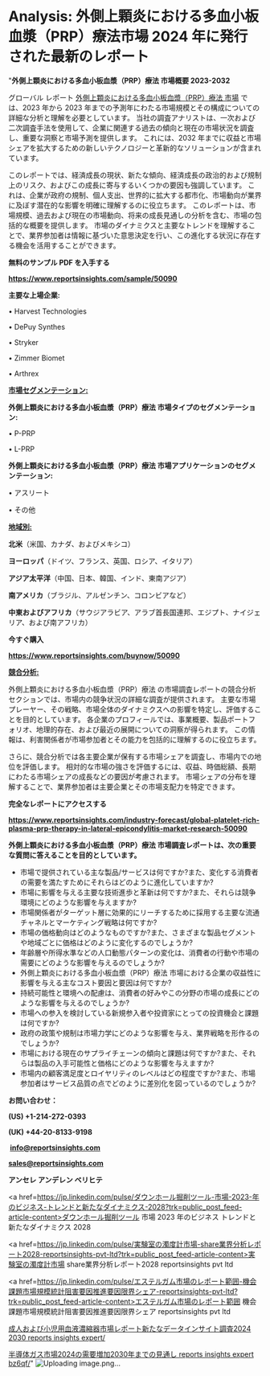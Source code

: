 # Analysis: 外側上顆炎における多血小板血漿（PRP）療法市場 2024 年に発行された最新のレポート

"<strong>外側上顆炎における多血小板血漿（PRP）療法 市場概要 2023-2032</strong>

グローバル レポート <a href=https://www.reportsinsights.com/sample/50090>外側上顆炎における多血小板血漿（PRP）療法 市場</a> では、2023 年から 2023 年までの予測年にわたる市場規模とその構成についての詳細な分析と理解を必要としています。 当社の調査アナリストは、一次および二次調査手法を使用して、企業に関連する過去の傾向と現在の市場状況を調査し、重要な洞察と市場予測を提供します。 これには、2032 年までに収益と市場シェアを拡大​​するための新しいテクノロジーと革新的なソリューションが含まれています。

このレポートでは、経済成長の現状、新たな傾向、経済成長の政治的および規制上のリスク、およびこの成長に寄与するいくつかの要因も強調しています。 これは、企業が政府の規制、個人支出、世界的に拡大する都市化、市場動向が業界に及ぼす潜在的な影響を明確に理解するのに役立ちます。 このレポートは、市場規模、過去および現在の市場動向、将来の成長見通しの分析を含む、市場の包括的な概要を提供します。 市場のダイナミクスと主要なトレンドを理解することで、業界参加者は情報に基づいた意思決定を行い、この進化する状況に存在する機会を活用することができます。

<strong><b>無料のサンプル PDF を入手する</b></strong>

<a href=https://www.reportsinsights.com/sample/50090><strong><u>https://www.reportsinsights.com/sample/50090</u></strong></a>

<strong>主要な上場企業:</strong>

• Harvest Technologies

• DePuy Synthes

• Stryker

• Zimmer Biomet

• Arthrex

<strong><u>市場セグメンテーション</u></strong><strong><u>:</u></strong>

<strong>外側上顆炎における多血小板血漿（PRP）療法 市場タイプのセグメンテーション:</strong>

• P-PRP

• L-PRP

<strong>外側上顆炎における多血小板血漿（PRP）療法 市場アプリケーションのセグメンテーション:</strong>

• アスリート

• その他

<strong><u>地域別</u></strong><strong><u>:</u></strong>

<strong>北米</strong>（米国、カナダ、およびメキシコ）

<strong>ヨーロッパ</strong>（ドイツ、フランス、英国、ロシア、イタリア）

<strong>アジア太平洋</strong>（中国、日本、韓国、インド、東南アジア）

<strong>南アメリカ</strong>（ブラジル、アルゼンチン、コロンビアなど）

<strong>中東およびアフリカ</strong>（サウジアラビア、アラブ首長国連邦、エジプト、ナイジェリア、および南アフリカ）

<strong>今すぐ購入</strong>

<a href=https://www.reportsinsights.com/buynow/50090><strong><u>https://www.reportsinsights.com/buynow/50090</u></strong></a>

<strong><u>競合分析:</u></strong>

外側上顆炎における多血小板血漿（PRP）療法 の市場調査レポートの競合分析セクションでは、市場内の競争状況の詳細な調査が提供されます。 主要な市場プレーヤー、その戦略、市場全体のダイナミクスへの影響を特定し、評価することを目的としています。 各企業のプロフィールでは、事業概要、製品ポートフォリオ、地理的存在、および最近の展開についての洞察が得られます。 この情報は、利害関係者が市場参加者とその能力を包括的に理解するのに役立ちます。

さらに、競合分析では各主要企業が保有する市場シェアを調査し、市場内での地位を評価します。 相対的な市場の強さを評価するには、収益、時価総額、長期にわたる市場シェアの成長などの要因が考慮されます。 市場シェアの分布を理解することで、業界参加者は主要企業とその市場支配力を特定できます。

<strong>完全なレポートにアクセスする</strong>

<a href=https://www.reportsinsights.com/industry-forecast/global-platelet-rich-plasma-prp-therapy-in-lateral-epicondylitis-market-research-50090><strong><u><b>https://www.reportsinsights.com/industry-forecast/global-platelet-rich-plasma-prp-therapy-in-lateral-epicondylitis-market-research-50090</b></u></strong></a>

<strong><b>外側上顆炎における多血小板血漿（PRP）療法 市場調査レポートは、次の重要な質問に答えることを目的としています。</b></strong>
<ul>
  <li>市場で提供されている主な製品/サービスは何ですか?また、変化する消費者の需要を満たすためにそれらはどのように進化していますか?</li>
  <li>市場に影響を与える主要な技術進歩と革新は何ですか?また、それらは競争環境にどのような影響を与えますか?</li>
  <li>市場関係者がターゲット層に効果的にリーチするために採用する主要な流通チャネルとマーケティング戦略は何ですか?</li>
  <li>市場の価格動向はどのようなものですか?また、さまざまな製品セグメントや地域ごとに価格はどのように変化するのでしょうか?</li>
  <li>年齢層や所得水準などの人口動態パターンの変化は、消費者の行動や市場の需要にどのような影響を与えるのでしょうか?</li>
  <li>外側上顆炎における多血小板血漿（PRP）療法 市場における企業の収益性に影響を与える主なコスト要因と要因は何ですか?</li>
  <li>持続可能性と環境への配慮は、消費者の好みやこの分野の市場の成長にどのような影響を与えるのでしょうか?</li>
  <li>市場への参入を検討している新規参入者や投資家にとっての投資機会と課題は何ですか?</li>
  <li>政府の政策や規制は市場力学にどのような影響を与え、業界戦略を形作るのでしょうか?</li>
  <li>市場における現在のサプライチェーンの傾向と課題は何ですか?また、それらは製品の入手可能性と価格にどのような影響を与えますか?</li>
  <li>市場内の顧客満足度とロイヤリティのレベルはどの程度ですか?また、市場参加者はサービス品質の点でどのように差別化を図っているのでしょうか?</li>
</ul>
<strong>お問い合わせ：</strong>

<strong>(US) +1-214-272-0393</strong>

<strong>(UK) +44-20-8133-9198</strong>

<strong> </strong><a href=info@reportsinsights.com><strong><u>info@reportsinsights.com</u></strong></a>

<a href=sales@reportsinsights.com><strong><u>sales@reportsinsights.com</u></strong></a>

<strong>アンセレ アンデレン ベリヒテ</strong>

<a href=https://jp.linkedin.com/pulse/ダウンホール掘削ツール-市場-2023-年のビジネス-トレンドと新たなダイナミクス-2028?trk=public_post_feed-article-content>ダウンホール掘削ツール 市場 2023 年のビジネス トレンドと新たなダイナミクス 2028</a>

<a href=https://jp.linkedin.com/pulse/実験室の濁度計市場-share業界分析レポート2028-reportsinsights-pvt-ltd?trk=public_post_feed-article-content>実験室の濁度計市場 share業界分析レポート2028 reportsinsights pvt ltd</a>

<a href=https://jp.linkedin.com/pulse/エステルガム市場のレポート範囲-機会課題市場規模統計阻害要因推進要因限界シェア-reportsinsights-pvt-ltd?trk=public_post_feed-article-content>エステルガム市場のレポート範囲 機会課題市場規模統計阻害要因推進要因限界シェア reportsinsights pvt ltd</a>

<a href=https://www.linkedin.com/pulse/成人および小児用血液濃縮器市場レポート新たなデータインサイト調査2024-2030-reports-insights-expert/>成人および小児用血液濃縮器市場レポート新たなデータインサイト調査2024 2030 reports insights expert/</a>

<a href=https://www.linkedin.com/pulse/半導体ガス市場2024の需要増加2030年までの見通し-reports-insights-expert-bz6qf/>半導体ガス市場2024の需要増加2030年までの見通し reports insights expert bz6qf/</a>"
![Uploading image.png…]()
